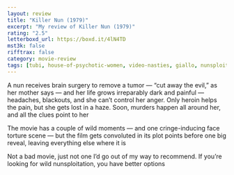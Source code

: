 ```yaml
---
layout: review
title: "Killer Nun (1979)"
excerpt: "My review of Killer Nun (1979)"
rating: "2.5"
letterboxd_url: https://boxd.it/4lN4TD
mst3k: false
rifftrax: false
category: movie-review
tags: [tubi, house-of-psychotic-women, video-nasties, giallo, nunsploitation, sexploitation, slasher]
---
```


A nun receives brain surgery to remove a tumor — “cut away the evil,” as her mother says — and her life grows irreparably dark and painful — headaches, blackouts, and she can’t control her anger. Only heroin helps the pain, but she gets lost in a haze. Soon, murders happen all around her, and all the clues point to her

The movie has a couple of wild moments — and one cringe-inducing face torture scene — but the film gets convoluted in its plot points before one big reveal, leaving everything else where it is

Not a bad movie, just not one I’d go out of my way to recommend. If you’re looking for wild nunsploitation, you have better options
